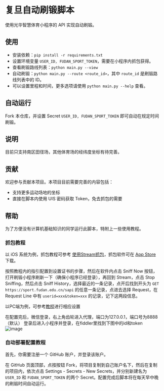 # 复旦自动刷锻脚本

使用光华智慧体育小程序的 API 实现自动刷锻。

## 使用

- 安装依赖：`pip install -r requirements.txt`
- 设置环境变量 `USER_ID, FUDAN_SPORT_TOKEN`，需要在小程序内抓包获得。
- 查看刷锻路线列表：`python main.py --view`
- 自动刷锻：`python main.py --route <route_id>`，其中 `route_id` 是刷锻路线列表中的 ID。
- 可以设置里程和时间，更多选项请使用 `python main.py --help` 查看。

## 自动运行

Fork 本仓库，并设置 Secret `USER_ID, FUDAN_SPORT_TOKEN` 即可自动在规定时间刷锻。

## 说明

目前只支持南区田径场，其他体育场的经纬度坐标有待完善。

## 贡献

欢迎参与贡献本项目。本项目目前需要完善的内容包括：
- 支持更多运动场地的坐标
- 直接在脚本内使用 UIS 密码获取 Token，免去抓包的需要

## 帮助

为了方便没有计算机基础知识的同学运行此脚本，特附上一些使用教程。

###  抓包教程

以 iOS 系统为例，抓包教程可参考 [使用Stream抓包](https://www.azurew.com/%e8%bf%90%e7%bb%b4%e5%b7%a5%e5%85%b7/8528.html)，抓包软件可在 [App Store](https://apps.apple.com/cn/app/stream/id1312141691) 下载。

按照教程内的指引配置到设置证书的步骤，然后在软件内点击 Sniff Now 按钮，打开刷锻小程序刷新一下（确保小程序已经登录），再回到 Stream，点击 Stop Sniffing，然后点击 Sniff History，选择最近的一条记录，点开后找到开头为 `GET https://sport.fudan.edu.cn/sapi` 的任意一条记录，点进去选择 Request，在 Request Line 中有 `userid=xxx&token=xxx` 的记录，记下这两段信息。

以PC端为例，可参考[教程](https://juejin.cn/post/6920993581758939150/)进行相应设置

在配置完后，微信登录，右上角齿轮进入代理，端口为127.0.0.1，端口号为8888（默认）
登录后进入小程序并登录，在fiddler里找到下图中的id和token
![image](https://user-images.githubusercontent.com/51439899/226794395-42eca333-fb65-4e29-a2cb-b8ce3fd13221.png)


### 自动部署配置教程

首先，你需要注册一个 GitHub 账户，并登录该账户。

在 GitHub 页面顶部，点按按钮 Fork，将项目复制到自己账户名下，然后在复制的项目内，依次点击 Settings - Secrets - New Secrets，并分别新建名为 `USER_ID` 和 `FUDAN_SPORT_TOKEN` 的两个 Secret。配置完成后脚本将在每天早中晚的刷锻时间自动运行。
